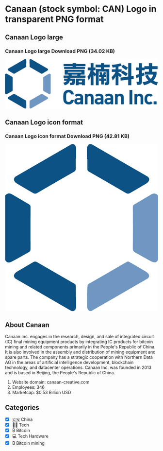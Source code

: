 # Canaan (stock symbol: CAN) Logo in transparent PNG format

## Canaan Logo large

### Canaan Logo large Download PNG (34.02 KB)

![Canaan Logo large Download PNG (34.02 KB)](/img/orig/CAN_BIG-4ec238ed.png)

## Canaan Logo icon format

### Canaan Logo icon format Download PNG (42.81 KB)

![Canaan Logo icon format Download PNG (42.81 KB)](/img/orig/CAN-1386b434.png)

## About Canaan

Canaan Inc. engages in the research, design, and sale of integrated circuit (IC) final mining equipment products by integrating IC products for bitcoin mining and related components primarily in the People's Republic of China. It is also involved in the assembly and distribution of mining equipment and spare parts. The company has a strategic cooperation with Northern Data AG in the areas of artificial intelligence development, blockchain technology, and datacenter operations. Canaan Inc. was founded in 2013 and is based in Beijing, the People's Republic of China.

1. Website domain: canaan-creative.com
2. Employees: 346
3. Marketcap: $0.53 Billion USD


## Categories
- [x] 🇨🇳 China
- [x] 👩‍💻 Tech
- [x] ₿ Bitcoin
- [x] 💻 Tech Hardware
- [x] ₿ Bitcoin mining
